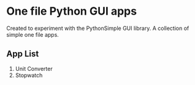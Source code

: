 # One file Python GUI apps
Created to experiment with the PythonSimple GUI library. A collection of simple one file apps.

## App List
1. Unit Converter
2. Stopwatch